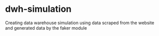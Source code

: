 # dwh-simulation

Creating data warehouse simulation using data scraped from the website and generated data by the faker module

